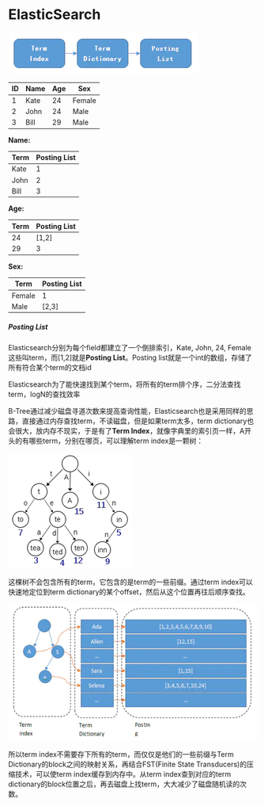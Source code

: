 # ElasticSearch

![img](images/webp)

| ID   | Name | Age  | Sex    |
| ---- | ---- | ---- | ------ |
| 1    | Kate | 24   | Female |
| 2    | John | 24   | Male   |
| 3    | Bill | 29   | Male   |

**Name:**

| Term | Posting List |
| ---- | ------------ |
| Kate | 1            |
| John | 2            |
| Bill | 3            |

**Age:**

| Term | Posting List |
| ---- | ------------ |
| 24   | [1,2]        |
| 29   | 3            |

**Sex:**

| Term   | Posting List |
| ------ | ------------ |
| Female | 1            |
| Male   | [2,3]        |



##### Posting List

Elasticsearch分别为每个field都建立了一个倒排索引，Kate, John, 24, Female这些叫term，而[1,2]就是**Posting List**。Posting list就是一个int的数组，存储了所有符合某个term的文档id



Elasticsearch为了能快速找到某个term，将所有的term排个序，二分法查找term，logN的查找效率



B-Tree通过减少磁盘寻道次数来提高查询性能，Elasticsearch也是采用同样的思路，直接通过内存查找term，不读磁盘，但是如果term太多，term dictionary也会很大，放内存不现实，于是有了**Term Index**，就像字典里的索引页一样，A开头的有哪些term，分别在哪页，可以理解term index是一颗树：



![img](images/webp-16287806124392)



这棵树不会包含所有的term，它包含的是term的一些前缀。通过term index可以快速地定位到term dictionary的某个offset，然后从这个位置再往后顺序查找。



![img](images/webp-16287807499774)

所以term index不需要存下所有的term，而仅仅是他们的一些前缀与Term Dictionary的block之间的映射关系，再结合FST(Finite State Transducers)的压缩技术，可以使term index缓存到内存中。从term index查到对应的term dictionary的block位置之后，再去磁盘上找term，大大减少了磁盘随机读的次数。